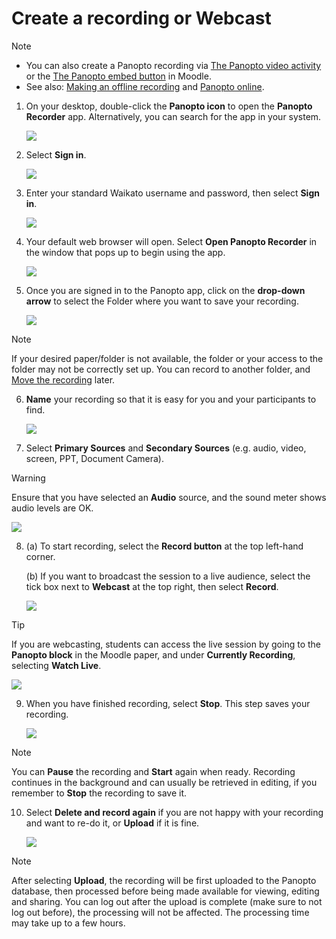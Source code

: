 # Create a recording or Webcast

> [!NOTE]
> - You can also create a Panopto recording via [The Panopto video activity](add-panopto-video-resource-in-moodle.md) or the [The Panopto embed button](the-panopto-embed-button.md) in Moodle.
> - See also: [Making an offline recording](making-an-offline-recording.md) and [Panopto online](record-in-a-browser.md).

1. On your desktop, double-click the **Panopto icon** to open the **Panopto Recorder** app. Alternatively, you can search for the app in your system.

	![](images/Panopto-2.png)

2. Select **Sign in**.

	![](images/panopto-signin-prompt.png)
   
3. Enter your standard Waikato username and password, then select **Sign in**.

	![](images/panoptosigninpage.jpg)

4. Your default web browser will open. Select **Open Panopto Recorder** in the window that pops up to begin using the app.

	![](images/panopto-select-open-panopto-recorder.png)

5. Once you are signed in to the Panopto app, click on the **drop-down arrow** to select the Folder where you want to save your recording.

	![](images/Panopto3.png)

> [!NOTE]
> If your desired paper/folder is not available, the folder or your access to the folder may not be correctly set up. You can record to another folder, and [Move the recording](move-panopto-recordings.md) later.

6. **Name** your recording so that it is easy for you and your participants to find.

	![](images/Panopto5.png)
   
7. Select **Primary Sources** and **Secondary Sources** (e.g. audio, video, screen, PPT, Document Camera).

> [!WARNING]
> Ensure that you have selected an **Audio** source, and the sound meter shows audio levels are OK.
> 
> ![](images/Panopto4.png)

8. (a) To start recording, select the **Record button** at the top left-hand corner.

   (b) If you want to broadcast the session to a live audience, select the tick box next to **Webcast** at the top right, then select **Record**.

	![](images/Webcast.png)

> [!TIP]
> If you are webcasting, students can access the live session by going to the **Panopto block** in the Moodle paper, and under **Currently Recording**, selecting **Watch Live**.
> 
> ![](images/Watchlive.png)

9. When you have finished recording, select **Stop**. This step saves your recording.

	![](images/Panopto7.png)

> [!NOTE]
> You can **Pause** the recording and **Start** again when ready. Recording continues in the background and can usually be retrieved in editing, if you remember to **Stop** the recording to save it.

10. Select **Delete and record again** if you are not happy with your recording and want to re-do it, or **Upload** if it is fine.

	![](images/Panopto8.png)

> [!NOTE]
> After selecting **Upload**, the recording will be first uploaded to the Panopto database, then processed before being made available for viewing, editing and sharing. You can log out after the upload is complete (make sure to not log out before), the processing will not be affected. The processing time may take up to a few hours.

